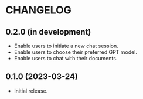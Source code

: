 # CHANGELOG

## 0.2.0 (in development)
* Enable users to initiate a new chat session.
* Enable users to choose their preferred GPT model.
* Enable users to chat with their documents.

## 0.1.0 (2023-03-24)
* Initial release.